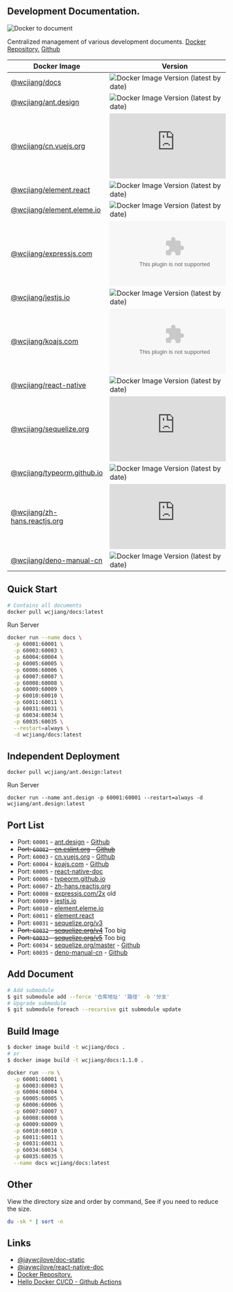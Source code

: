 Development Documentation.
----

![Docker to document](https://github.com/jaywcjlove/docs/workflows/Docker%20to%20document/badge.svg)

Centralized management of various development documents. [Docker Repository.](https://hub.docker.com/r/wcjiang/docs) [Github](https://github.com/jaywcjlove/docs)

Docker Image | Version
---- | ----
[@wcjiang/docs](https://hub.docker.com/r/wcjiang/docs) | ![Docker Image Version (latest by date)](https://img.shields.io/docker/v/wcjiang/docs)
[@wcjiang/ant.design](https://hub.docker.com/r/wcjiang/ant.design) | ![Docker Image Version (latest by date)](https://img.shields.io/docker/v/wcjiang/ant.design)
[@wcjiang/cn.vuejs.org](https://hub.docker.com/r/wcjiang/cn.vuejs.org) | ![Docker Image Version (latest by date)](https://img.shields.io/docker/v/wcjiang/cn.vuejs.org)
[@wcjiang/element.react](https://hub.docker.com/r/wcjiang/element.react) | ![Docker Image Version (latest by date)](https://img.shields.io/docker/v/wcjiang/element.react)
[@wcjiang/element.eleme.io](https://hub.docker.com/r/wcjiang/element.eleme.io) | ![Docker Image Version (latest by date)](https://img.shields.io/docker/v/wcjiang/element.eleme.io)
[@wcjiang/expressjs.com](https://hub.docker.com/r/wcjiang/expressjs.com) | ![Docker Image Version (latest by date)](https://img.shields.io/docker/v/wcjiang/expressjs.com)
[@wcjiang/jestjs.io](https://hub.docker.com/r/wcjiang/jestjs.io) | ![Docker Image Version (latest by date)](https://img.shields.io/docker/v/wcjiang/jestjs.io)
[@wcjiang/koajs.com](https://hub.docker.com/r/wcjiang/koajs.com) | ![Docker Image Version (latest by date)](https://img.shields.io/docker/v/wcjiang/koajs.com)
[@wcjiang/react-native](https://hub.docker.com/r/wcjiang/react-native) | ![Docker Image Version (latest by date)](https://img.shields.io/docker/v/wcjiang/react-native)
[@wcjiang/sequelize.org](https://hub.docker.com/r/wcjiang/sequelize.org) | ![Docker Image Version (latest by date)](https://img.shields.io/docker/v/wcjiang/sequelize.org)
[@wcjiang/typeorm.github.io](https://hub.docker.com/r/wcjiang/typeorm.github.io) | ![Docker Image Version (latest by date)](https://img.shields.io/docker/v/wcjiang/typeorm.github.io)
[@wcjiang/zh-hans.reactjs.org](https://hub.docker.com/r/wcjiang/zh-hans.reactjs.org) | ![Docker Image Version (latest by date)](https://img.shields.io/docker/v/wcjiang/zh-hans.reactjs.org)
[@wcjiang/deno-manual-cn](https://hub.docker.com/r/wcjiang/deno-manual-cn) | ![Docker Image Version (latest by date)](https://img.shields.io/docker/v/wcjiang/deno-manual-cn)

## Quick Start

```bash
# Contains all documents
docker pull wcjiang/docs:latest
```

Run Server

```bash
docker run --name docs \
  -p 60001:60001 \
  -p 60003:60003 \
  -p 60004:60004 \
  -p 60005:60005 \
  -p 60006:60006 \
  -p 60007:60007 \
  -p 60008:60008 \
  -p 60009:60009 \
  -p 60010:60010 \
  -p 60011:60011 \
  -p 60031:60031 \
  -p 60034:60034 \
  -p 60035:60035 \
  --restart=always \
  -d wcjiang/docs:latest
```

## Independent Deployment

```shell
docker pull wcjiang/ant.design:latest
```

Run Server

```shell
docker run --name ant.design -p 60001:60001 --restart=always -d wcjiang/ant.design:latest
```

## Port List

- Port: `60001` - [ant.design](https://ant.design/) - [Github](https://github.com/ant-design/ant-design)
- ~~Port: `60002` - [cn.eslint.org](https://cn.eslint.org/) - [Github](https://github.com/eslint/cn.eslint.org)~~
- Port: `60003` - [cn.vuejs.org](https://cn.vuejs.org/) - [Github](https://github.com/vuejs/cn.vuejs.org)
- Port: `60004` - [koajs.com](https://koajs.com/) - [Github](https://github.com/koajs/koajs.com)
- Port: `60005` - [react-native-doc](https://facebook.github.io/react-native/)
- Port: `60006` - [typeorm.github.io](https://typeorm.io/)
- Port: `60007` - [zh-hans.reactjs.org](https://zh-hans.reactjs.org/)
- Port: `60008` - [expressjs.com/2x](http://expressjs.com/) old
- Port: `60009` - [jestjs.io](https://jestjs.io/)
- Port: `60010` - [element.eleme.io](https://element.eleme.io)
- Port: `60011` - [element.react](https://elemefe.github.io/element-react)
- Port: `60031` - [sequelize.org/v3](https://sequelize.org/v3/)
- ~~Port: `60032` - [sequelize.org/v4](https://sequelize.org/v4/)~~ Too big
- ~~Port: `60033` - [sequelize.org/v5](https://sequelize.org/v5/)~~ Too big
- Port: `60034` - [sequelize.org/master](https://sequelize.org/) - [Github](https://github.com/sequelize/sequelize.org)
- Port: `60035` - [deno-manual-cn](https://nugine.github.io/deno-manual-cn/) - [Github](https://github.com/Nugine/deno-manual-cn)

## Add Document

```bash
# Add submodule
$ git submodule add --force '仓库地址' '路径' -b '分支'
# Upgrade submodule
$ git submodule foreach --recursive git submodule update
```

## Build Image

```bash
$ docker image build -t wcjiang/docs .
# or
$ docker image build -t wcjiang/docs:1.1.0 .
```

```bash
docker run --rm \
  -p 60001:60001 \
  -p 60003:60003 \
  -p 60004:60004 \
  -p 60005:60005 \
  -p 60006:60006 \
  -p 60007:60007 \
  -p 60008:60008 \
  -p 60009:60009 \
  -p 60010:60010 \
  -p 60011:60011 \
  -p 60031:60031 \
  -p 60034:60034 \
  -p 60035:60035 \
  --name docs wcjiang/docs:latest
```

## Other

View the directory size and order by command, See if you need to reduce the size.

```bash
du -sk * | sort -n
```

## Links

- [@jaywcjlove/doc-static](https://github.com/jaywcjlove/doc-static)
- [@jaywcjlove/react-native-doc](https://github.com/jaywcjlove/react-native-doc)
- [Docker Repository.](https://hub.docker.com/r/wcjiang/docs)
- [Hello Docker CI/CD - Github Actions](https://www.basefactor.com/github-actions-docker)
